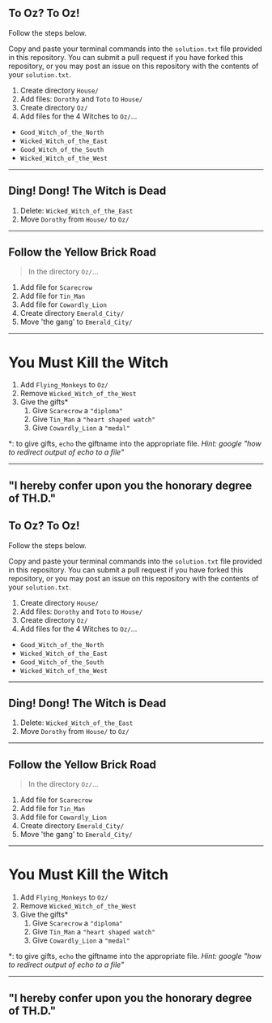 ## To Oz?  To Oz!

Follow the steps below.

Copy and paste your terminal commands into the `solution.txt` file provided in
this repository. You can submit a pull request if you have forked this
repository, or you may post an issue on this repository with the contents of
your `solution.txt`.

1. Create directory `House/`
1. Add files: `Dorothy` and `Toto` to `House/`
1. Create directory `Oz/`
1. Add files for the 4 Witches to `Oz/`...
  - `Good_Witch_of_the_North`
  - `Wicked_Witch_of_the_East`
  - `Good_Witch_of_the_South`
  - `Wicked_Witch_of_the_West`

---
## Ding! Dong! The Witch is Dead

1. Delete: `Wicked_Witch_of_the_East`
1. Move `Dorothy` from `House/` to `Oz/`

---
## Follow the Yellow Brick Road

> In the directory `Oz/`...

1. Add file for `Scarecrow`
1. Add file for `Tin_Man`
1. Add file for `Cowardly_Lion`
1. Create directory `Emerald_City/`
1. Move 'the gang' to `Emerald_City/`

---
# You Must Kill the Witch

1. Add `Flying_Monkeys` to `Oz/`
1. Remove `Wicked_Witch_of_the_West`
1. Give the gifts*
    1. Give `Scarecrow` a `"diploma"`
    1. Give `Tin_Man` a `"heart shaped watch"`
    1. Give `Cowardly_Lion` a `"medal"`

*: to give gifts, `echo` the giftname into the appropriate file. *Hint: google "how to redirect output of echo to a file"*

---

## "I hereby confer upon you the honorary degree of TH.D."
## To Oz?  To Oz!

Follow the steps below.

Copy and paste your terminal commands into the `solution.txt` file provided
in this repository. You can submit a pull request if you have forked this repository, or you may post an issue on this repository with the contents of your `solution.txt`.

1. Create directory `House/`
1. Add files: `Dorothy` and `Toto` to `House/`
1. Create directory `Oz/`
1. Add files for the 4 Witches to `Oz/`...
  - `Good_Witch_of_the_North`
  - `Wicked_Witch_of_the_East`
  - `Good_Witch_of_the_South`
  - `Wicked_Witch_of_the_West`

---
## Ding! Dong! The Witch is Dead

1. Delete: `Wicked_Witch_of_the_East`
1. Move `Dorothy` from `House/` to `Oz/`

---
## Follow the Yellow Brick Road

> In the directory `Oz/`...

1. Add file for `Scarecrow`
1. Add file for `Tin_Man`
1. Add file for `Cowardly_Lion`
1. Create directory `Emerald_City/`
1. Move 'the gang' to `Emerald_City/`

---
# You Must Kill the Witch

1. Add `Flying_Monkeys` to `Oz/`
1. Remove `Wicked_Witch_of_the_West`
1. Give the gifts*
    1. Give `Scarecrow` a `"diploma"`
    1. Give `Tin_Man` a `"heart shaped watch"`
    1. Give `Cowardly_Lion` a `"medal"`

*: to give gifts, `echo` the giftname into the appropriate file. *Hint: google
"how to redirect output of echo to a file"*

---

## "I hereby confer upon you the honorary degree of TH.D."
